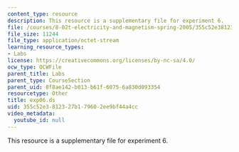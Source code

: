 ```yaml
---
content_type: resource
description: This resource is a supplementary file for experiment 6.
file: /courses/8-02t-electricity-and-magnetism-spring-2005/355c52e3812327b179602ee9bf44a4cc_exp06.ds
file_size: 11244
file_type: application/octet-stream
learning_resource_types:
- Labs
license: https://creativecommons.org/licenses/by-nc-sa/4.0/
ocw_type: OCWFile
parent_title: Labs
parent_type: CourseSection
parent_uid: 8f8ae142-b013-b61f-6075-6a830d093354
resourcetype: Other
title: exp06.ds
uid: 355c52e3-8123-27b1-7960-2ee9bf44a4cc
video_metadata:
  youtube_id: null
---
```

This resource is a supplementary file for experiment 6.